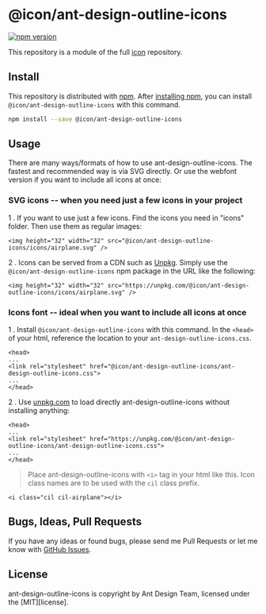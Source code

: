 # @icon/ant-design-outline-icons

[![npm version](https://img.shields.io/npm/v/@icon/ant-design-outline-icons.svg)](https://www.npmjs.org/package/@icon/ant-design-outline-icons)

This repository is a module of the full [icon][icon] repository.

## Install

This repository is distributed with [npm]. After [installing npm][install-npm], you can install `@icon/ant-design-outline-icons` with this command.

```bash
npm install --save @icon/ant-design-outline-icons
```

## Usage

There are many ways/formats of how to use ant-design-outline-icons. The fastest and recommended way is via SVG directly. Or use the webfont version if you want to include all icons at once:

### SVG icons -- when you need just a few icons in your project

1 . If you want to use just a few icons. Find the icons you need in "icons" folder. Then use them as regular images:

```
<img height="32" width="32" src="@icon/ant-design-outline-icons/icons/airplane.svg" />
```

2 . Icons can be served from a CDN such as [Unpkg][Unpkg]. Simply use the `@icon/ant-design-outline-icons` npm package in the URL like the following:

```
<img height="32" width="32" src="https://unpkg.com/@icon/ant-design-outline-icons/icons/airplane.svg" />
```

### Icons font -- ideal when you want to include all icons at once

1 . Install `@icon/ant-design-outline-icons` with this command. In the `<head>` of your html, reference the location to your `ant-design-outline-icons.css`.

```
<head>
...
<link rel="stylesheet" href="@icon/ant-design-outline-icons/ant-design-outline-icons.css">
...
</head>
```

2 . Use [unpkg.com][Unpkg] to load directly ant-design-outline-icons without installing anything:

```
<head>
...
<link rel="stylesheet" href="https://unpkg.com/@icon/ant-design-outline-icons/ant-design-outline-icons.css">
...
</head>
```

> Place ant-design-outline-icons with `<i>` tag in your html like this. Icon class names are to be used with the `cil` class prefix.

```
<i class="cil cil-airplane"></i>
```


## Bugs, Ideas, Pull Requests

If you have any ideas or found bugs, please send me Pull Requests or let me know with [GitHub Issues][github issues].

## License

ant-design-outline-icons is copyright by Ant Design Team, licensed under the [MIT][license].

[MIT]: https://opensource.org/licenses/MIT
[SIL]: http://scripts.sil.org/OFL
[icon]: https://github.com/thecreation/icons
[npm]: https://www.npmjs.com/
[install-npm]: https://docs.npmjs.com/getting-started/installing-node
[sass]: http://sass-lang.com/
[github issues]: https://github.com/thecreation/icons/issues
[Unpkg]: https://unpkg.com